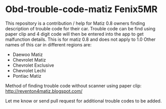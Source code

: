 # Obd-trouble-code-matiz Fenix5MR
This repository is a contribution / help for Matiz 0.8 owners finding description of trouble code for their car. Trouble code can be find using paper clip and 4 digit code will then be entered into the app to get malfunction details.
This is for matiz 0.8 and does not apply to 1.0
Other names of this car in different regions are:
- Daewoo Matiz
- Chevrolet Matiz
- Chevrolet Exclusive
- Chevrolet Lechi
- Pontiac Matiz

Method of finding trouble code without scanner using paper clip: http://reventon4matiz.blogspot.com/


Let me know or send pull request for additional trouble codes to be added.
